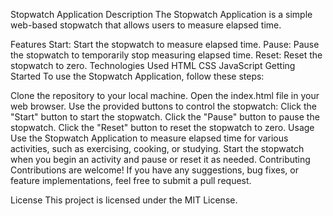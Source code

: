 Stopwatch Application
Description
The Stopwatch Application is a simple web-based stopwatch that allows users to measure elapsed time.

Features
Start: Start the stopwatch to measure elapsed time.
Pause: Pause the stopwatch to temporarily stop measuring elapsed time.
Reset: Reset the stopwatch to zero.
Technologies Used
HTML
CSS
JavaScript
Getting Started
To use the Stopwatch Application, follow these steps:

Clone the repository to your local machine.
Open the index.html file in your web browser.
Use the provided buttons to control the stopwatch:
Click the "Start" button to start the stopwatch.
Click the "Pause" button to pause the stopwatch.
Click the "Reset" button to reset the stopwatch to zero.
Usage
Use the Stopwatch Application to measure elapsed time for various activities, such as exercising, cooking, or studying.
Start the stopwatch when you begin an activity and pause or reset it as needed.
Contributing
Contributions are welcome! If you have any suggestions, bug fixes, or feature implementations, feel free to submit a pull request.

License
This project is licensed under the MIT License.

